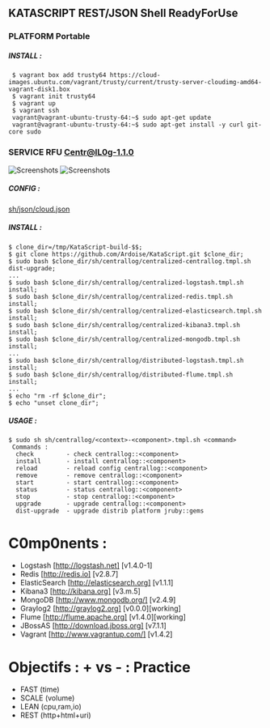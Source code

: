 ## KATASCRIPT REST/JSON Shell ReadyForUse

### PLATFORM Portable
##### INSTALL :
     $ vagrant box add trusty64 https://cloud-images.ubuntu.com/vagrant/trusty/current/trusty-server-cloudimg-amd64-vagrant-disk1.box
     $ vagrant init trusty64
     $ vagrant up
     $ vagrant ssh
     vagrant@vagrant-ubuntu-trusty-64:~$ sudo apt-get update
     vagrant@vagrant-ubuntu-trusty-64:~$ sudo apt-get install -y curl git-core sudo

### SERVICE RFU Centr@lL0g-1.1.0
  ![Screenshots](https://cacoo.com/diagrams/b8v677hxhjQriPld-BE94C.png)
  ![Screenshots](https://cacoo.com/diagrams/mTm79GTjCk8HGxsz-BE94C.png?t=1368912915182)

##### CONFIG :
[sh/json/cloud.json](https://github.com/Ardoise/KataScript/blob/master/sh/json/cloud.json)
    
##### INSTALL :
    $ clone_dir=/tmp/KataScript-build-$$;
    $ git clone https://github.com/Ardoise/KataScript.git $clone_dir;
    $ sudo bash $clone_dir/sh/centrallog/centralized-centrallog.tmpl.sh dist-upgrade;
    ...
    $ sudo bash $clone_dir/sh/centrallog/centralized-logstash.tmpl.sh install;
    $ sudo bash $clone_dir/sh/centrallog/centralized-redis.tmpl.sh install;
    $ sudo bash $clone_dir/sh/centrallog/centralized-elasticsearch.tmpl.sh install;
    $ sudo bash $clone_dir/sh/centrallog/centralized-kibana3.tmpl.sh install;
    $ sudo bash $clone_dir/sh/centrallog/centralized-mongodb.tmpl.sh install;
    ...
    $ sudo bash $clone_dir/sh/centrallog/distributed-logstash.tmpl.sh install;
    $ sudo bash $clone_dir/sh/centrallog/distributed-flume.tmpl.sh install;
    ...
    $ echo "rm -rf $clone_dir";
    $ echo "unset clone_dir";
    
##### USAGE :
    $ sudo sh sh/centrallog/<context>-<component>.tmpl.sh <command>
     Commands :
      check         - check centrallog::<component>
      install       - install centrallog::<component>
      reload        - reload config centrallog::<component>
      remove        - remove centrallog::<component>
      start         - start centrallog::<component>
      status        - status centrallog::<component>
      stop          - stop centrallog::<component>
      upgrade       - upgrade centrallog::<component>
      dist-upgrade  - upgrade distrib platform jruby::gems

C0mp0nents :
==========================
  - Logstash [http://logstash.net] [v1.4.0-1]
  - Redis [http://redis.io] [v2.8.7]
  - ElasticSearch [http://elasticsearch.org] [v1.1.1]
  - Kibana3 [http://kibana.org] [v3.m.5]
  - MongoDB [http://www.mongodb.org/] [v2.4.9]
  - Graylog2 [http://graylog2.org] [v0.0.0][working]
  - Flume [http://flume.apache.org] [v1.4.0][working]
  - JBossAS [http://download.jboss.org] [v7.1.1]
  - Vagrant [http://www.vagrantup.com/] [v1.4.2]

Objectifs : + vs - : Practice 
=============================
  - FAST        (time)
  - SCALE       (volume)
  - LEAN        (cpu,ram,io)
  - REST        (http+html+uri)
  
